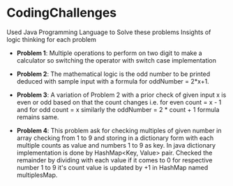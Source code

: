 # CodingChallenges
Used Java Programming Language to Solve these problems
Insights of logic thinking for each problem

* **Problem 1**: Multiple operations to perform on two digit to make a calculator so switching the operator with switch case implementation
  
* **Problem 2**: The mathematical logic is the odd number to be printed deduced with sample input with a formula for
oddNumber = 2*x+1.

* **Problem 3**: A variation of Problem 2 with a prior check of given input x is even or odd based on that the count changes i.e. for even count = x - 1 and for odd count = x similarly the oddNumber = 2 * count + 1 formula remains same.
  
* **Problem 4**: This problem ask for checking multiples of given number in array checking from 1 to 9 and storing in a dictionary form with each multiple counts as value and numbers 1 to 9 as key. In java dictionary implementation is done by HashMap<Key, Value> pair. Checked the remainder by dividing with each value if it comes to 0 for respective number 1 to 9 it's count value is updated by +1 in HashMap named multiplesMap.
